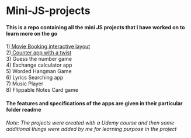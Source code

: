 # Mini-JS-projects
#### This is a repo containing all the mini JS projects that I have worked on to learn more on the go
1)<a href="https://github.com/gitit24x7/Mini-JS-projects/tree/main/Movie-Seats-Booking-App"> Movie Booking interactive layout </a><br>
2)<a href="https://github.com/gitit24x7/Mini-JS-projects/tree/main/counter%20app%20with%20a%20twist"> Counter app with a twist </a><br>
3) Guess the number game<br>
4) Exchange calculator app<br>
5) Worded Hangman Game<br>
6) Lyrics Searching app<br>
7) Music Player<br>
8) Flippable Notes Card game<br>

 #### The features and specifications of the apps are given in their particular folder readme

<i>Note: The projects were created with a Udemy course and then some additional things were added by me for learning purpose in the project</i>
